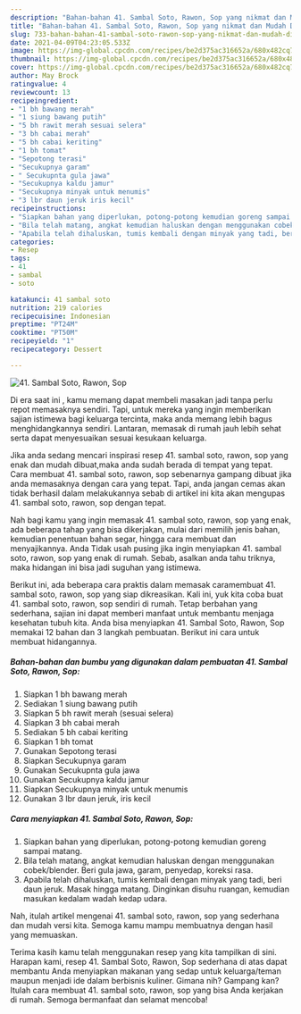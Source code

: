 ```yaml
---
description: "Bahan-bahan 41. Sambal Soto, Rawon, Sop yang nikmat dan Mudah Dibuat"
title: "Bahan-bahan 41. Sambal Soto, Rawon, Sop yang nikmat dan Mudah Dibuat"
slug: 733-bahan-bahan-41-sambal-soto-rawon-sop-yang-nikmat-dan-mudah-dibuat
date: 2021-04-09T04:23:05.533Z
image: https://img-global.cpcdn.com/recipes/be2d375ac316652a/680x482cq70/41-sambal-soto-rawon-sop-foto-resep-utama.jpg
thumbnail: https://img-global.cpcdn.com/recipes/be2d375ac316652a/680x482cq70/41-sambal-soto-rawon-sop-foto-resep-utama.jpg
cover: https://img-global.cpcdn.com/recipes/be2d375ac316652a/680x482cq70/41-sambal-soto-rawon-sop-foto-resep-utama.jpg
author: May Brock
ratingvalue: 4
reviewcount: 13
recipeingredient:
- "1 bh bawang merah"
- "1 siung bawang putih"
- "5 bh rawit merah sesuai selera"
- "3 bh cabai merah"
- "5 bh cabai keriting"
- "1 bh tomat"
- "Sepotong terasi"
- "Secukupnya garam"
- " Secukupnta gula jawa"
- "Secukupnya kaldu jamur"
- "Secukupnya minyak untuk menumis"
- "3 lbr daun jeruk iris kecil"
recipeinstructions:
- "Siapkan bahan yang diperlukan, potong-potong kemudian goreng sampai matang."
- "Bila telah matang, angkat kemudian haluskan dengan menggunakan cobek/blender. Beri gula jawa, garam, penyedap, koreksi rasa."
- "Apabila telah dihaluskan, tumis kembali dengan minyak yang tadi, beri daun jeruk. Masak hingga matang. Dinginkan disuhu ruangan, kemudian masukan kedalam wadah kedap udara."
categories:
- Resep
tags:
- 41
- sambal
- soto

katakunci: 41 sambal soto 
nutrition: 219 calories
recipecuisine: Indonesian
preptime: "PT24M"
cooktime: "PT50M"
recipeyield: "1"
recipecategory: Dessert

---
```



![41. Sambal Soto, Rawon, Sop](https://img-global.cpcdn.com/recipes/be2d375ac316652a/680x482cq70/41-sambal-soto-rawon-sop-foto-resep-utama.jpg)

Di era  saat ini , kamu memang dapat membeli masakan jadi tanpa perlu repot memasaknya sendiri. Tapi, untuk mereka yang ingin memberikan sajian istimewa bagi keluarga tercinta, maka anda memang lebih bagus menghidangkannya sendiri. Lantaran, memasak di rumah jauh lebih sehat serta dapat menyesuaikan sesuai kesukaan keluarga.

Jika anda sedang mencari inspirasi resep 41. sambal soto, rawon, sop yang enak dan mudah dibuat,maka anda sudah berada di tempat yang tepat. Cara membuat 41. sambal soto, rawon, sop  sebenarnya gampang dibuat jika anda memasaknya dengan cara yang tepat. Tapi, anda jangan cemas akan tidak berhasil dalam melakukannya 
sebab di artikel ini kita akan mengupas 41. sambal soto, rawon, sop dengan tepat.  



Nah bagi kamu yang ingin memasak 41. sambal soto, rawon, sop yang enak, ada beberapa tahap yang bisa dikerjakan, mulai dari memilih jenis bahan, kemudian penentuan bahan segar, hingga cara membuat dan menyajikannya. Anda Tidak usah pusing jika ingin menyiapkan 41. sambal soto, rawon, sop yang enak di rumah. Sebab, asalkan anda  tahu triknya, maka hidangan ini bisa jadi suguhan yang istimewa.

Berikut ini, ada beberapa cara praktis  dalam memasak caramembuat 41. sambal soto, rawon, sop yang siap dikreasikan. Kali ini, yuk kita coba buat 41. sambal soto, rawon, sop sendiri di rumah. Tetap berbahan yang sederhana, sajian ini dapat memberi manfaat untuk membantu menjaga kesehatan tubuh kita. Anda bisa menyiapkan 41. Sambal Soto, Rawon, Sop memakai 12 bahan dan 3 langkah pembuatan. Berikut ini cara untuk membuat hidangannya.

<!--inarticleads1-->

##### Bahan-bahan dan bumbu yang digunakan dalam pembuatan 41. Sambal Soto, Rawon, Sop:

1. Siapkan 1 bh bawang merah
1. Sediakan 1 siung bawang putih
1. Siapkan 5 bh rawit merah (sesuai selera)
1. Siapkan 3 bh cabai merah
1. Sediakan 5 bh cabai keriting
1. Siapkan 1 bh tomat
1. Gunakan Sepotong terasi
1. Siapkan Secukupnya garam
1. Gunakan  Secukupnta gula jawa
1. Gunakan Secukupnya kaldu jamur
1. Siapkan Secukupnya minyak untuk menumis
1. Gunakan 3 lbr daun jeruk, iris kecil




<!--inarticleads2-->

##### Cara menyiapkan 41. Sambal Soto, Rawon, Sop:

1. Siapkan bahan yang diperlukan, potong-potong kemudian goreng sampai matang.
1. Bila telah matang, angkat kemudian haluskan dengan menggunakan cobek/blender. Beri gula jawa, garam, penyedap, koreksi rasa.
1. Apabila telah dihaluskan, tumis kembali dengan minyak yang tadi, beri daun jeruk. Masak hingga matang. Dinginkan disuhu ruangan, kemudian masukan kedalam wadah kedap udara.




Nah, itulah artikel mengenai  41. sambal soto, rawon, sop  yang sederhana dan mudah versi kita. Semoga kamu mampu membuatnya dengan hasil yang memuaskan. 

Terima kasih kamu telah menggunakan resep yang kita tampilkan di sini. Harapan kami, resep  41. Sambal Soto, Rawon, Sop sederhana di atas dapat membantu Anda menyiapkan makanan yang sedap untuk keluarga/teman maupun menjadi ide dalam berbisnis kuliner. Gimana nih? Gampang kan? Itulah cara membuat 41. sambal soto, rawon, sop yang bisa Anda kerjakan di rumah. Semoga bermanfaat dan selamat mencoba!


